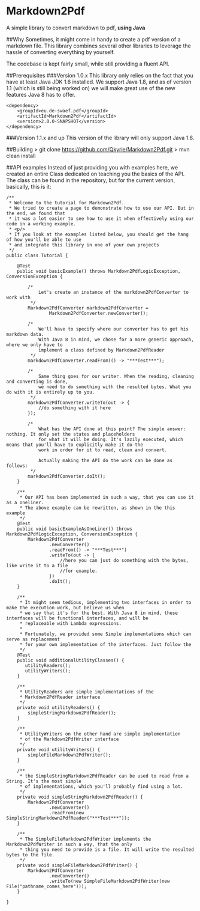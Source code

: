Markdown2Pdf
============

A simple library to convert markdown to pdf, **using Java**


##Why
Sometimes, it might come in handy to create a pdf version of a markdown file. This library combines several other libraries to leverage the hassle of converting everything by yourself.

The codebase is kept fairly small, while still providing a fluent API. 

##Prerequisites
###Version 1.0.x
This library only relies on the fact that you have at least Java JDK 1.6 installed. We support Java 1.8, and as of version 1.1 (which is still being worked on) we will make great use of the new features Java 8 has to offer.

	<dependency>
		<groupId>eu.de-swaef.pdf</groupId>
		<artifactId>Markdown2Pdf</artifactId>
		<version>2.0.0-SNAPSHOT</version>
	</dependency>


###Version 1.1.x and up
This version of the library will only support Java 1.8.

##Building 
    > git clone https://github.com/Qkyrie/Markdown2Pdf.git
    > mvn clean install

##API examples
Instead of just providing you with examples here, we created an entire Class dedicated on teaching you the basics of the API. The class can be found in the repository, but for the current version, basically, this is it:

	/**
	 * Welcome to the tutorial for Markdown2Pdf.
	 * We tried to create a page to demonstrate how to use our API. But in the end, we found that
	 * it was a lot easier to see how to use it when effectively using our code in a working example.
	 * <p/>
	 * If you look at the examples listed below, you should get the hang of how you'll be able to use
	 * and integrate this library in one of your own projects
	 */
	public class Tutorial {
	
	    @Test
	    public void basicExample() throws Markdown2PdfLogicException, ConversionException {
	
	        /*
	            Let's create an instance of the markdown2PdfConverter to work with
	         */
	        Markdown2PdfConverter markdown2PdfConverter =
	                Markdown2PdfConverter.newConverter();
	
	        /*
	            We'll have to specify where our converter has to get his markdown data.
	            With Java 8 in mind, we chose for a more generic approach, where we only have to
	            implement a class defined by Markdown2PdfReader
	         */
	        markdown2PdfConverter.readFrom(() -> "***Test***");
	
	        /*
	            Same thing goes for our writer. When the reading, cleaning and converting is done,
	            we need to do something with the resulted bytes. What you do with it is entirely up to you.
	         */
	        markdown2PdfConverter.writeTo(out -> {
	            //do something with it here
	        });
	
	        /*
	            What has the API done at this point? The simple answer: nothing. It only set the states and placeholders
	            for what it will be doing. It's lazily executed, which means that you'll have to explicitly make it do the
	            work in order for it to read, clean and convert.
	
	            Actually making the API do the work can be done as follows:
	         */
	        markdown2PdfConverter.doIt();
	    }
	
	    /**
	     * Our API has been implemented in such a way, that you can use it as a oneliner.
	     * The above example can be rewritten, as shown in the this example
	     */
	    @Test
	    public void basicExampleAsOneLiner() throws Markdown2PdfLogicException, ConversionException {
	        Markdown2PdfConverter
	                .newConverter()
	                .readFrom(() -> "***Test***")
	                .writeTo(out -> {
	                    //here you can just do something with the bytes, like write it to a file
	                    //for example.
	                })
	                .doIt();
	    }
	
	    /**
	     * It might seem tedious, implementing two interfaces in order to make the execution work, but believe us when
	     * we say that it's for the best. With Java 8 in mind, these interfaces will be functional interfaces, and will be
	     * replaceable with Lambda expressions.
	     *
	     * Fortunately, we provided some Simple implementations which can serve as replacement
	     * for your own implementation of the interfaces. Just follow the
	     */
	    @Test
	    public void additionalUtilityClasses() {
	       utilityReaders();
	       utilityWriters();
	    }
	
	    /**
	     * UtilityReaders are simple implementations of the
	     * Markdown2PdfReader interface
	     */
	    private void utilityReaders() {
	        simpleStringMarkdown2PdfReader();
	    }
	
	    /**
	     * UtilityWriters on the other hand are simple implementation
	     * of the Markdown2PdfWriter interface
	     */
	    private void utilityWriters() {
	        simpleFileMarkdown2PdfWriter();
	    }
	
	    /**
	     * the SimpleStringMarkdown2PdfReader can be used to read from a String. It's the most simple
	     * of implementations, which you'll probably find using a lot.
	     */
	    private void simpleStringMarkdown2PdfReader() {
	        Markdown2PdfConverter
	                .newConverter()
	                .readFrom(new SimpleStringMarkdown2PdfReader("***Test***"));
	    }
	
	    /**
	     * The SimpleFileMarkdown2PdfWriter implements the Markdown2PdfWriter in such a way, that the only
	     * thing you need to provide is a file. It will write the resulted bytes to the file.
	     */
	    private void simpleFileMarkdown2PdfWriter() {
	        Markdown2PdfConverter
	                .newConverter()
	                .writeTo(new SimpleFileMarkdown2PdfWriter(new File("pathname_comes_here")));
	    }
	
	}



